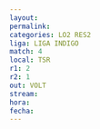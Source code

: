 ```yaml
---
layout: 
permalink: 
categories: LO2 RES2
liga: LIGA INDIGO
match: 4
local: TSR
r1: 2
r2: 1
out: VOLT
stream: 
hora: 
fecha:
---
```

